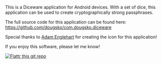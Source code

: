 This is a Diceware application for Android devices.
With a set of dice, this application can be used to create
cryptographically strong passphrases.

The full source code for this application can be found here:
https://github.com/dougsko/com.dougsko.diceware


Special thanks to [Adam Englehart](http://adamenglehart.com) for creating the icon for this application!

If you enjoy this software, please let me know!

[![Flattr this git repo](http://api.flattr.com/button/flattr-badge-large.png)](https://flattr.com/submit/auto?user_id=dougsko&url=https://github.com/dougsko/com.dougsko.diceware&title=com.dougsko.diceware&language=javascript&tags=github&category=software)


